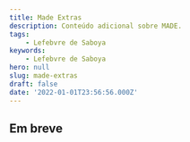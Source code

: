 ```yaml
---
title: Made Extras
description: Conteúdo adicional sobre MADE.
tags:
    - Lefebvre de Saboya
keywords:
    - Lefebvre de Saboya
hero: null
slug: made-extras
draft: false
date: '2022-01-01T23:56:56.000Z'
---
```


## Em breve